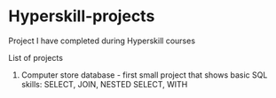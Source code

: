 # Hyperskill-projects
Project I have completed during Hyperskill courses

List of projects
1. Computer store database - first small project that shows basic SQL skills: SELECT, JOIN, NESTED SELECT, WITH
